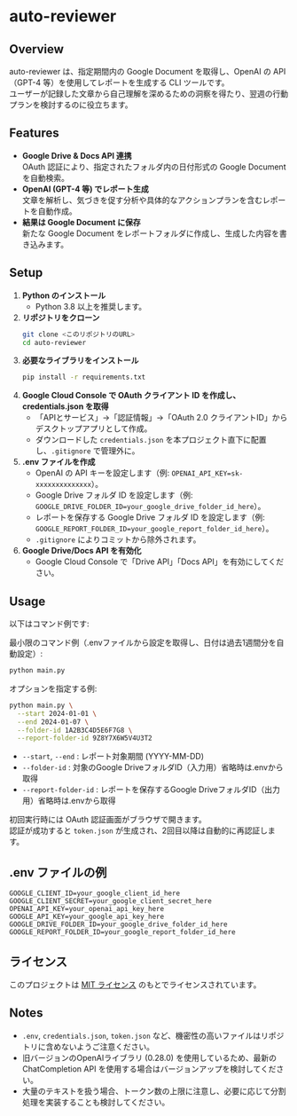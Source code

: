 # auto-reviewer

## Overview
auto-reviewer は、指定期間内の Google Document を取得し、OpenAI の API（GPT-4 等）を使用してレポートを生成する CLI ツールです。  
ユーザーが記録した文章から自己理解を深めるための洞察を得たり、翌週の行動プランを検討するのに役立ちます。

## Features
- **Google Drive & Docs API 連携**  
  OAuth 認証により、指定されたフォルダ内の日付形式の Google Document を自動検索。
- **OpenAI (GPT-4 等) でレポート生成**  
  文章を解析し、気づきを促す分析や具体的なアクションプランを含むレポートを自動作成。
- **結果は Google Document に保存**  
  新たな Google Document をレポートフォルダに作成し、生成した内容を書き込みます。

## Setup
1. **Python のインストール**  
   - Python 3.8 以上を推奨します。
2. **リポジトリをクローン**  
   ```bash
   git clone <このリポジトリのURL>
   cd auto-reviewer
   ```
3. **必要なライブラリをインストール**  
   ```bash
   pip install -r requirements.txt
   ```
4. **Google Cloud Console で OAuth クライアント ID を作成し、credentials.json を取得**  
   - 「APIとサービス」→「認証情報」→「OAuth 2.0 クライアントID」からデスクトップアプリとして作成。
   - ダウンロードした `credentials.json` を本プロジェクト直下に配置し、`.gitignore` で管理外に。
5. **.env ファイルを作成**  
   - OpenAI の API キーを設定します（例: `OPENAI_API_KEY=sk-xxxxxxxxxxxxxx`）。  
   - Google Drive フォルダ ID を設定します（例: `GOOGLE_DRIVE_FOLDER_ID=your_google_drive_folder_id_here`）。
   - レポートを保存する Google Drive フォルダ ID を設定します（例: `GOOGLE_REPORT_FOLDER_ID=your_google_report_folder_id_here`）。
   - `.gitignore` によりコミットから除外されます。
6. **Google Drive/Docs API を有効化**  
   - Google Cloud Console で「Drive API」「Docs API」を有効にしてください。

## Usage
以下はコマンド例です:

最小限のコマンド例（.envファイルから設定を取得し、日付は過去1週間分を自動設定）:
```bash
python main.py
```

オプションを指定する例:
```bash
python main.py \
  --start 2024-01-01 \
  --end 2024-01-07 \
  --folder-id 1A2B3C4D5E6F7G8 \
  --report-folder-id 9Z8Y7X6W5V4U3T2
```
- `--start`, `--end` : レポート対象期間 (YYYY-MM-DD)
- `--folder-id` : 対象のGoogle DriveフォルダID（入力用）省略時は.envから取得
- `--report-folder-id` : レポートを保存するGoogle DriveフォルダID（出力用）省略時は.envから取得

初回実行時には OAuth 認証画面がブラウザで開きます。  
認証が成功すると `token.json` が生成され、2回目以降は自動的に再認証します。

## .env ファイルの例
```properties
GOOGLE_CLIENT_ID=your_google_client_id_here
GOOGLE_CLIENT_SECRET=your_google_client_secret_here
OPENAI_API_KEY=your_openai_api_key_here
GOOGLE_API_KEY=your_google_api_key_here
GOOGLE_DRIVE_FOLDER_ID=your_google_drive_folder_id_here
GOOGLE_REPORT_FOLDER_ID=your_google_report_folder_id_here
```

## ライセンス
このプロジェクトは [MIT ライセンス](LICENSE) のもとでライセンスされています。

## Notes
- `.env`, `credentials.json`, `token.json` など、機密性の高いファイルはリポジトリに含めないようご注意ください。
- 旧バージョンのOpenAIライブラリ (0.28.0) を使用しているため、最新の ChatCompletion API を使用する場合はバージョンアップを検討してください。
- 大量のテキストを扱う場合、トークン数の上限に注意し、必要に応じて分割処理を実装することも検討してください。